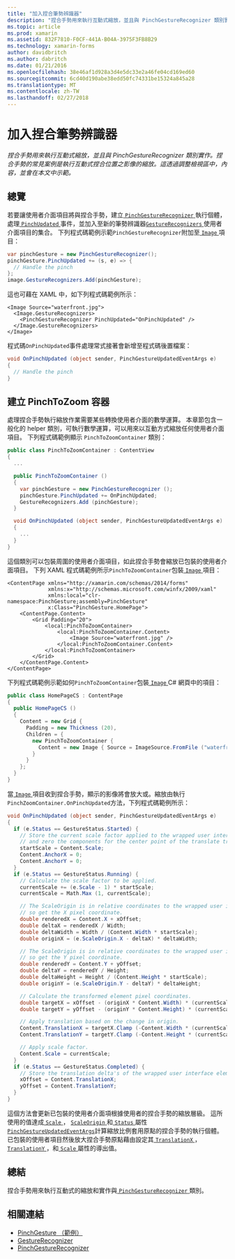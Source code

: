 ```yaml
---
title: "加入捏合筆勢辨識器"
description: "捏合手勢用來執行互動式縮放，並且與 PinchGestureRecognizer 類別實作。 捏合手勢的常見案例是執行互動式捏合位置之影像的縮放。 這透過調整檢視區中，內容，並會在本文中示範。"
ms.topic: article
ms.prod: xamarin
ms.assetid: 832F7810-F0CF-441A-B04A-3975F3FB8B29
ms.technology: xamarin-forms
author: davidbritch
ms.author: dabritch
ms.date: 01/21/2016
ms.openlocfilehash: 38e46af1d928a3d4e5dc33e2a46fe04cd169ed60
ms.sourcegitcommit: 6cd40d190abe38edd50fc74331be15324a845a28
ms.translationtype: MT
ms.contentlocale: zh-TW
ms.lasthandoff: 02/27/2018
---
```

# <a name="adding-a-pinch-gesture-recognizer"></a>加入捏合筆勢辨識器

_捏合手勢用來執行互動式縮放，並且與 PinchGestureRecognizer 類別實作。捏合手勢的常見案例是執行互動式捏合位置之影像的縮放。這透過調整檢視區中，內容，並會在本文中示範。_

## <a name="overview"></a>總覽

若要讓使用者介面項目將與捏合手勢，建立[ `PinchGestureRecognizer` ](https://developer.xamarin.com/api/type/Xamarin.Forms.PinchGestureRecognizer/)執行個體，處理[ `PinchUpdated` ](https://developer.xamarin.com/api/event/Xamarin.Forms.PinchGestureRecognizer.PinchUpdated/)事件，並加入至新的筆勢辨識器[`GestureRecognizers` ](https://developer.xamarin.com/api/property/Xamarin.Forms.View.GestureRecognizers/)使用者介面項目的集合。 下列程式碼範例示範`PinchGestureRecognizer`附加至[ `Image` ](https://developer.xamarin.com/api/type/Xamarin.Forms.Image/)項目：

```csharp
var pinchGesture = new PinchGestureRecognizer();
pinchGesture.PinchUpdated += (s, e) => {
  // Handle the pinch
};
image.GestureRecognizers.Add(pinchGesture);
```

這也可藉在 XAML 中，如下列程式碼範例所示：

```xaml
<Image Source="waterfront.jpg">
  <Image.GestureRecognizers>
    <PinchGestureRecognizer PinchUpdated="OnPinchUpdated" />
  </Image.GestureRecognizers>
</Image>
```

程式碼`OnPinchUpdated`事件處理常式接著會新增至程式碼後置檔案：

```csharp
void OnPinchUpdated (object sender, PinchGestureUpdatedEventArgs e)
{
  // Handle the pinch
}
```

## <a name="creating-a-pinchtozoom-container"></a>建立 PinchToZoom 容器

處理捏合手勢執行縮放作業需要某些轉換使用者介面的數學運算。 本章節包含一般化的 helper 類別，可執行數學運算，可以用來以互動方式縮放任何使用者介面項目。 下列程式碼範例顯示 `PinchToZoomContainer` 類別：

```csharp
public class PinchToZoomContainer : ContentView
{
  ...

  public PinchToZoomContainer ()
  {
    var pinchGesture = new PinchGestureRecognizer ();
    pinchGesture.PinchUpdated += OnPinchUpdated;
    GestureRecognizers.Add (pinchGesture);
  }

  void OnPinchUpdated (object sender, PinchGestureUpdatedEventArgs e)
  {
    ...
  }
}
```

這個類別可以包裝周圍的使用者介面項目，如此捏合手勢會縮放已包裝的使用者介面項目。 下列 XAML 程式碼範例所示`PinchToZoomContainer`包裝[ `Image` ](https://developer.xamarin.com/api/type/Xamarin.Forms.Image/)項目：

```xaml
<ContentPage xmlns="http://xamarin.com/schemas/2014/forms"
             xmlns:x="http://schemas.microsoft.com/winfx/2009/xaml"
             xmlns:local="clr-namespace:PinchGesture;assembly=PinchGesture"
             x:Class="PinchGesture.HomePage">
    <ContentPage.Content>
        <Grid Padding="20">
            <local:PinchToZoomContainer>
                <local:PinchToZoomContainer.Content>
                    <Image Source="waterfront.jpg" />
                </local:PinchToZoomContainer.Content>
            </local:PinchToZoomContainer>
        </Grid>
    </ContentPage.Content>
</ContentPage>
```

下列程式碼範例示範如何`PinchToZoomContainer`包裝[ `Image` ](https://developer.xamarin.com/api/type/Xamarin.Forms.Image/) C# 網頁中的項目：

```csharp
public class HomePageCS : ContentPage
{
  public HomePageCS ()
  {
    Content = new Grid {
      Padding = new Thickness (20),
      Children = {
        new PinchToZoomContainer {
          Content = new Image { Source = ImageSource.FromFile ("waterfront.jpg") }
        }
      }
    };
  }
}
```

當[ `Image` ](https://developer.xamarin.com/api/type/Xamarin.Forms.Image/)項目收到捏合手勢，顯示的影像將會放大或。縮放由執行`PinchZoomContainer.OnPinchUpdated`方法，下列程式碼範例所示：

```csharp
void OnPinchUpdated (object sender, PinchGestureUpdatedEventArgs e)
{
  if (e.Status == GestureStatus.Started) {
    // Store the current scale factor applied to the wrapped user interface element,
    // and zero the components for the center point of the translate transform.
    startScale = Content.Scale;
    Content.AnchorX = 0;
    Content.AnchorY = 0;
  }
  if (e.Status == GestureStatus.Running) {
    // Calculate the scale factor to be applied.
    currentScale += (e.Scale - 1) * startScale;
    currentScale = Math.Max (1, currentScale);

    // The ScaleOrigin is in relative coordinates to the wrapped user interface element,
    // so get the X pixel coordinate.
    double renderedX = Content.X + xOffset;
    double deltaX = renderedX / Width;
    double deltaWidth = Width / (Content.Width * startScale);
    double originX = (e.ScaleOrigin.X - deltaX) * deltaWidth;

    // The ScaleOrigin is in relative coordinates to the wrapped user interface element,
    // so get the Y pixel coordinate.
    double renderedY = Content.Y + yOffset;
    double deltaY = renderedY / Height;
    double deltaHeight = Height / (Content.Height * startScale);
    double originY = (e.ScaleOrigin.Y - deltaY) * deltaHeight;

    // Calculate the transformed element pixel coordinates.
    double targetX = xOffset - (originX * Content.Width) * (currentScale - startScale);
    double targetY = yOffset - (originY * Content.Height) * (currentScale - startScale);

    // Apply translation based on the change in origin.
    Content.TranslationX = targetX.Clamp (-Content.Width * (currentScale - 1), 0);
    Content.TranslationY = targetY.Clamp (-Content.Height * (currentScale - 1), 0);

    // Apply scale factor.
    Content.Scale = currentScale;
  }
  if (e.Status == GestureStatus.Completed) {
    // Store the translation delta's of the wrapped user interface element.
    xOffset = Content.TranslationX;
    yOffset = Content.TranslationY;
  }
}
```

這個方法會更新已包裝的使用者介面項根據使用者的捏合手勢的縮放層級。 這所使用的值達成[ `Scale` ](https://developer.xamarin.com/api/property/Xamarin.Forms.PinchGestureUpdatedEventArgs.Scale/)， [ `ScaleOrigin` ](https://developer.xamarin.com/api/property/Xamarin.Forms.PinchGestureUpdatedEventArgs.ScaleOrigin/)和[ `Status` ](https://developer.xamarin.com/api/property/Xamarin.Forms.PinchGestureUpdatedEventArgs.Status/)屬性[ `PinchGestureUpdatedEventArgs`](https://developer.xamarin.com/api/type/Xamarin.Forms.PinchGestureUpdatedEventArgs/)計算縮放比例套用原點的捏合手勢的執行個體。 已包裝的使用者項目然後放大捏合手勢原點藉由設定其[ `TranslationX` ](https://developer.xamarin.com/api/property/Xamarin.Forms.VisualElement.TranslationX/)， [ `TranslationY` ](https://developer.xamarin.com/api/property/Xamarin.Forms.VisualElement.TranslationY/)，和[ `Scale` ](https://developer.xamarin.com/api/property/Xamarin.Forms.VisualElement.Scale/)屬性的導出值。

## <a name="summary"></a>總結

捏合手勢用來執行互動式的縮放和實作與[ `PinchGestureRecognizer` ](https://developer.xamarin.com/api/type/Xamarin.Forms.PinchGestureRecognizer/)類別。


## <a name="related-links"></a>相關連結

- [PinchGesture （範例）](https://developer.xamarin.com/samples/xamarin-forms/WorkingWithGestures/PinchGesture/)
- [GestureRecognizer](https://developer.xamarin.com/api/type/Xamarin.Forms.GestureRecognizer/)
- [PinchGestureRecognizer](https://developer.xamarin.com/api/type/Xamarin.Forms.PinchGestureRecognizer/)

